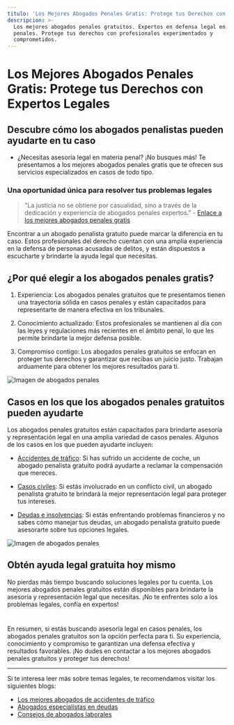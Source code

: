 ```yaml
---
titulo: 'Los Mejores Abogados Penales Gratis: Protege tus Derechos con Expertos Legales'
descripcion: >-
  Los mejores abogados penales gratuitos. Expertos en defensa legal en casos
  penales. Protege tus derechos con profesionales experimentados y
  comprometidos.
---
```


# Los Mejores Abogados Penales Gratis: Protege tus Derechos con Expertos Legales

## Descubre cómo los abogados penalistas pueden ayudarte en tu caso

- ¿Necesitas asesoría legal en materia penal? ¡No busques más! Te presentamos a los mejores abogados penales gratis que te ofrecen sus servicios especializados en casos de todo tipo.

### Una oportunidad única para resolver tus problemas legales

> "La justicia no se obtiene por casualidad, sino a través de la dedicación y experiencia de abogados penales expertos." - [Enlace a los mejores abogados penales gratis](abogados-penalistas-gratis)

Encontrar a un abogado penalista gratuito puede marcar la diferencia en tu caso. Estos profesionales del derecho cuentan con una amplia experiencia en la defensa de personas acusadas de delitos, y están dispuestos a escucharte y brindarte la ayuda legal que necesitas.

## ¿Por qué elegir a los abogados penales gratis?

1. Experiencia: Los abogados penales gratuitos que te presentamos tienen una trayectoria sólida en casos penales y están capacitados para representarte de manera efectiva en los tribunales.

2. Conocimiento actualizado: Estos profesionales se mantienen al día con las leyes y regulaciones más recientes en el ámbito penal, lo que les permite brindarte la mejor defensa posible.

3. Compromiso contigo: Los abogados penales gratuitos se enfocan en proteger tus derechos y garantizar que recibas un juicio justo. Trabajan arduamente para obtener los mejores resultados para ti.

![Imagen de abogados penales](./img/abogados-penalistas-gratis-1.webp)

## Casos en los que los abogados penales gratuitos pueden ayudarte

Los abogados penales gratuitos están capacitados para brindarte asesoría y representación legal en una amplia variedad de casos penales. Algunos de los casos en los que pueden ayudarte incluyen:

- [Accidentes de tráfico](abogado-accidente-trafico): Si has sufrido un accidente de coche, un abogado penalista gratuito podrá ayudarte a reclamar la compensación que mereces.

- [Casos civiles](abogados-de-casos-civiles): Si estás involucrado en un conflicto civil, un abogado penalista gratuito te brindará la mejor representación legal para proteger tus intereses.

- [Deudas e insolvencias](abogado-especialista-en-insolvencias): Si estás enfrentando problemas financieros y no sabes cómo manejar tus deudas, un abogado penalista gratuito puede asesorarte sobre tus opciones legales.

![Imagen de abogados penales](./img/abogados-penalistas-gratis-2.webp)

## Obtén ayuda legal gratuita hoy mismo

No pierdas más tiempo buscando soluciones legales por tu cuenta. Los mejores abogados penales gratuitos están disponibles para brindarte la asesoría y representación legal que necesitas. ¡No te enfrentes solo a los problemas legales, confía en expertos!

#

En resumen, si estás buscando asesoría legal en casos penales, los abogados penales gratuitos son la opción perfecta para ti. Su experiencia, conocimiento y compromiso te garantizan una defensa efectiva y resultados favorables. ¡No dudes en contactar a los mejores abogados penales gratuitos y proteger tus derechos!

---

Si te interesa leer más sobre temas legales, te recomendamos visitar los siguientes blogs:

- [Los mejores abogados de accidentes de tráfico](los-mejores-abogados-en-accidentes-de-trafico)
- [Abogados especialistas en deudas](abogados-especialistas-en-deudas)
- [Consejos de abogados laborales](abogados-de-derecho-laboral)
